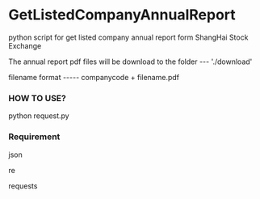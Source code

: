 # GetListedCompanyAnnualReport

python script for get listed company annual report form ShangHai Stock Exchange

The annual report pdf files will be download to the folder --- './download'

filename format -----   companycode + filename.pdf

### HOW TO USE?
python request.py

### Requirement
json

re

requests

